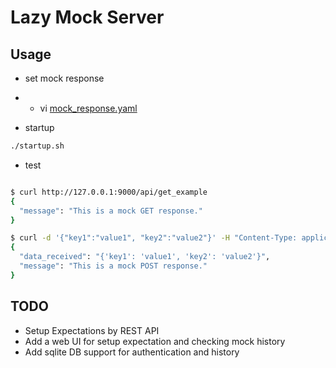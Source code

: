 # Lazy Mock Server

## Usage
* set mock response
* 
  - vi [mock_response.yaml](app/mock_response.yaml)

* startup

```bash
./startup.sh
```

* test

```bash

$ curl http://127.0.0.1:9000/api/get_example
{
  "message": "This is a mock GET response."
}

$ curl -d '{"key1":"value1", "key2":"value2"}' -H "Content-Type: application/json" -X POST http://127.0.0.1:9000/api/post_example
{
  "data_received": "{'key1': 'value1', 'key2': 'value2'}",
  "message": "This is a mock POST response."
}


```

## TODO
* Setup Expectations by REST API
* Add a web UI for setup expectation and checking mock history
* Add sqlite DB support for authentication and history

